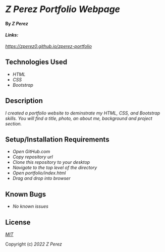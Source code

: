 # _Z Perez Portfolio Webpage_

#### By _**Z Perez**_

#### _Links:_
_https://zperez0.github.io/zperez-portfolio_

## Technologies Used

* _HTML_
* _CSS_
* _Bootstrap_

## Description

_I created a portfolio website to deminstrate my HTML, CSS, and Bootstrap skills. You will find a title, photo, an about me, background and project section._

## Setup/Installation Requirements

* _Open GitHub.com_
* _Copy repository url_
* _Clone this repository to your desktop_
* _Navigate to the top level of the directory_
* _Open portfolio/index.html_
* _Drag and drop into browser_


## Known Bugs

* _No known issues_


## License

_[MIT](https://en.wikipedia.org/wiki/MIT_License)_

Copyright (c) _2022_ _Z Perez_

